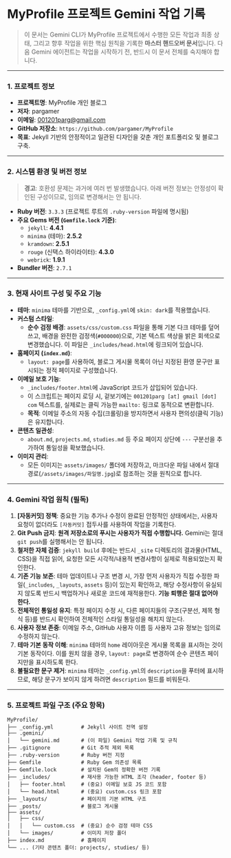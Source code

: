 # MyProfile 프로젝트 Gemini 작업 기록

> 이 문서는 Gemini CLI가 MyProfile 프로젝트에서 수행한 모든 작업과 최종 상태, 그리고 향후 작업을 위한 핵심 원칙을 기록한 **마스터 핸드오버 문서**입니다. 다음 Gemini 에이전트는 작업을 시작하기 전, 반드시 이 문서 전체를 숙지해야 합니다.

---

### **1. 프로젝트 정보**

*   **프로젝트명**: MyProfile 개인 블로그
*   **저자**: pargamer
*   **이메일**: 001201parg@gmail.com
*   **GitHub 저장소**: `https://github.com/pargamer/MyProfile`
*   **목표**: Jekyll 기반의 안정적이고 일관된 디자인을 갖춘 개인 포트폴리오 및 블로그 구축.

---

### **2. 시스템 환경 및 버전 정보**

> **경고**: 호환성 문제는 과거에 여러 번 발생했습니다. 아래 버전 정보는 안정성이 확인된 구성이므로, 임의로 변경해서는 안 됩니다.

*   **Ruby 버전**: `3.3.3` (프로젝트 루트의 `.ruby-version` 파일에 명시됨)
*   **주요 Gems 버전 (`Gemfile.lock` 기준)**:
    *   `jekyll`: **4.4.1**
    *   `minima` (테마): **2.5.2**
    *   `kramdown`: **2.5.1**
    *   `rouge` (신택스 하이라이터): **4.3.0**
    *   `webrick`: **1.9.1**
*   **Bundler 버전**: `2.7.1`

---

### **3. 현재 사이트 구성 및 주요 기능**

*   **테마**: `minima` 테마를 기반으로, `_config.yml`에 `skin: dark`를 적용했습니다.
*   **커스텀 스타일**:
    *   **순수 검정 배경**: `assets/css/custom.css` 파일을 통해 기본 다크 테마를 덮어쓰고, 배경을 완전한 검정색(`#000000`)으로, 기본 텍스트 색상을 밝은 회색으로 변경했습니다. 이 파일은 `_includes/head.html`에 링크되어 있습니다.
*   **홈페이지 (`index.md`)**:
    *   `layout: page`를 사용하여, 블로그 게시물 목록이 아닌 지정된 환영 문구만 표시되는 정적 페이지로 구성했습니다.
*   **이메일 보호 기능**:
    *   `_includes/footer.html`에 JavaScript 코드가 삽입되어 있습니다.
    *   이 스크립트는 페이지 로딩 시, 겉보기에는 `001201parg [at] gmail [dot] com` 텍스트를, 실제로는 클릭 가능한 `mailto:` 링크로 동적으로 변환합니다.
    *   **목적**: 이메일 주소의 자동 수집(크롤링)을 방지하면서 사용자 편의성(클릭 기능)은 유지합니다.
*   **콘텐츠 일관성**:
    *   `about.md`, `projects.md`, `studies.md` 등 주요 페이지 상단에 `---` 구분선을 추가하여 통일성을 확보했습니다.
*   **이미지 관리**:
    *   모든 이미지는 `assets/images/` 폴더에 저장하고, 마크다운 파일 내에서 절대 경로(`/assets/images/파일명.jpg`)로 참조하는 것을 원칙으로 합니다.

---

### **4. Gemini 작업 원칙 (필독)**

1.  **[자동커밋] 정책**: 중요한 기능 추가나 수정이 완료된 안정적인 상태에서는, 사용자 요청이 없더라도 `[자동커밋]` 접두사를 사용하여 작업을 기록한다.
2.  **Git Push 금지**: **원격 저장소로의 푸시는 사용자가 직접 수행합니다.** Gemini는 절대 `git push`를 실행해서는 안 됩니다.
3.  **철저한 자체 검증**: `jekyll build` 후에는 반드시 `_site` 디렉토리의 결과물(HTML, CSS)을 직접 읽어, 요청한 모든 시각적/내용적 변경사항이 실제로 적용되었는지 확인한다.
4.  **기존 기능 보존**: 테마 업데이트나 구조 변경 시, 가장 먼저 사용자가 직접 수정한 파일(`_includes`, `_layouts`, `assets` 등)이 있는지 확인하고, 해당 수정사항이 유실되지 않도록 반드시 백업하거나 새로운 코드에 재적용한다. **기능 퇴행은 절대 없어야 한다.**
5.  **전체적인 통일성 유지**: 특정 페이지 수정 시, 다른 페이지들의 구조(구분선, 제목 형식 등)를 반드시 확인하여 전체적인 스타일 통일성을 해치지 않는다.
6.  **사용자 정보 존중**: 이메일 주소, GitHub 사용자 이름 등 사용자 고유 정보는 임의로 수정하지 않는다.
7.  **테마 기본 동작 이해**: `minima` 테마의 `home` 레이아웃은 게시물 목록을 표시하는 것이 기본 동작이다. 이를 원치 않을 경우, `layout: page`로 변경하여 순수 콘텐츠 페이지만을 표시하도록 한다.
8.  **불필요한 문구 제거**: `minima` 테마는 `_config.yml`의 `description`을 푸터에 표시하므로, 해당 문구가 보이지 않게 하려면 `description` 필드를 비워둔다.

---

### **5. 프로젝트 파일 구조 (주요 항목)**

```
MyProfile/
├── _config.yml         # Jekyll 사이트 전역 설정
├── .gemini/
│   └── gemini.md       # (이 파일) Gemini 작업 기록 및 규칙
├── .gitignore          # Git 추적 제외 목록
├── .ruby-version       # Ruby 버전 지정
├── Gemfile             # Ruby Gem 의존성 목록
├── Gemfile.lock        # 설치된 Gem의 정확한 버전 기록
├── _includes/          # 재사용 가능한 HTML 조각 (header, footer 등)
│   ├── footer.html     # (중요) 이메일 보호 JS 코드 포함
│   └── head.html       # (중요) custom.css 링크 포함
├── _layouts/           # 페이지의 기본 HTML 구조
├── _posts/             # 블로그 게시물
├── assets/
│   ├── css/
│   │   └── custom.css  # (중요) 순수 검정 테마 CSS
│   └── images/         # 이미지 저장 폴더
├── index.md            # 홈페이지
└── ... (기타 콘텐츠 폴더: projects/, studies/ 등)
```